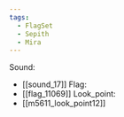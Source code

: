 ```yaml
---
tags:
  - FlagSet
  - Sepith
  - Mira
---
```

Sound:
- [[sound_17]]
Flag:
- [[flag_11069]]
Look_point:
- [[m5611_look_point12]]
